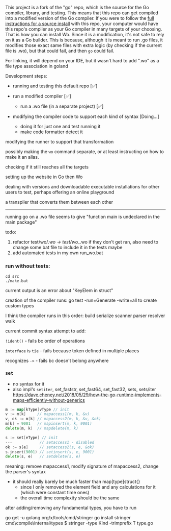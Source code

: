This project is a fork of the "go" repo, which is the source for the Go compiler, library, and testing. This means that this repo can get compiled into a modified version of the Go compiler. If you were to follow the [full instructions for a source install](https://go.dev/doc/install/source#bootstrapFromCrosscompiledSource) with this repo, your computer would have this repo's compiler as your Go compiler in many targets of your choosing. That is how you can install Wo. Since it is a modification, it's not safe to rely on it as a Go builder. This is because, although it is meant to run .go files, it modifies those exact same files with extra logic (by checking if the current file is .wo), but that could fail, and then `go` could fail.

For linking, it will depend on your IDE, but it wasn't hard to add ".wo" as a file type association in goland

Development steps:

- running and testing this default repo [✅]

- run a modified compiler [✅]
    - run a .wo file (in a separate project) [✅]

- modifying the compiler code to support each kind of syntax [Doing...]
  - doing it for just one and test running it
  - make code formatter detect it

modifying the runner to support that transformation

possibly making the `wo` command separate, or at least instructing on how to make it an alias.

checking if it still reaches all the targets

setting up the website in Go then Wo

dealing with versions and downloadable executable installations for other users to test, perhaps offering an online playground

a transpiler that converts them between each other

---

running go on a .wo file seems to give "function main is undeclared in the main package"

todo:

1. refactor test/wo/*.wo -> test/wo_*.wo if they don't get ran, also need to change some bat file to include it in the tests maybe
2. add automated tests in my own run_wo.bat



### run without tests:
```
cd src
./make.bat
```

current output is an error about "KeyElem in struct"


creation of the compiler runs:
go test -run=Generate -write=all
to create custom types

I think the compiler runs in this order:
build serialize scanner parser resolver walk

current commit syntax attempt to add:

`!ident()` - fails bc order of operations

`interface` is `tie` - fails because token defined in multiple places

recognizes `->` - fails bc doesn't belong anywhere

### `set`
- no syntax for it
- also impl's `setiter`, set_faststr, set_fast64, set_fast32, sets, sets/iter
https://dave.cheney.net/2018/05/29/how-the-go-runtime-implements-maps-efficiently-without-generics
```go
m := map[kType]vType // init
v := m[k]     // mapaccess1(m, k, &v)
v, ok := m[k] // mapaccess2(m, k, &v, &ok)
m[k] = 9001   // mapinsert(m, k, 9001)
delete(m, k)  // mapdelete(m, k)

s := set[eType] // init
---            // setaccess1 - disabled
ok := s[e]     // setaccess2(s, e, &ok)
s.insert(9001) // setinsert(s, e, 9001)
delete(s, e)   // setdelete(s, e)

```
meaning:
remove mapaccess1,
modify signature of mapaccess2,
change the parser's syntax

- it should really barely be much faster than map[type]struct{}
  - since I only removed the element field and any calculations for it (which were constant time ones)
  - the overall time complexity should be the same


after adding/removing any fundamental types, you have to run

go get -u golang.org/x/tools/cmd/stringer
go install stringer
cmd\compile\internal\types $ stringer -type Kind -trimprefix T type.go



















